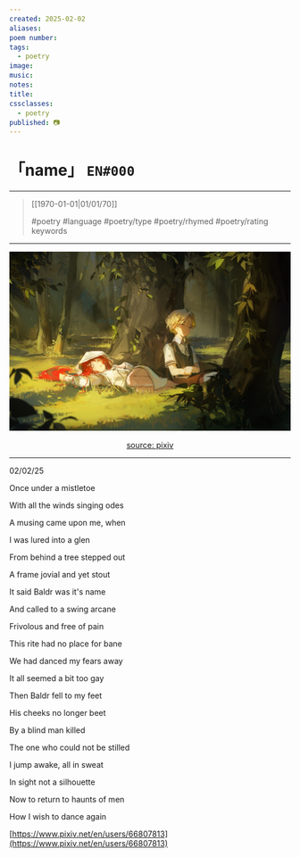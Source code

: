 ```yaml
---
created: 2025-02-02
aliases:
poem number:
tags:
  - poetry
image:
music:
notes:
title:
cssclasses:
  - poetry
published: 📷
---
```

# 「name」 `EN#000`

---

> [[1970-01-01|01/01/70]]
>  
> #poetry
> #language
> #poetry/type
> #poetry/rhymed
> #poetry/rating
> keywords

---

![poem-how_I_wish_to_dance_again](../!art/poem-how_I_wish_to_dance_again.jpg)


<center class="img_caption"><a href="https://www.pixiv.net/en/artworks/100468452" class="source-link">source: pixiv</a></center>

---

02/02/25

Once under a mistletoe

With all the winds singing odes

A musing came upon me, when

I was lured into a glen

  

From behind a tree stepped out

A frame jovial and yet stout

It said Baldr was it's name

And called to a swing arcane

  

Frivolous and free of pain

This rite had no place for bane 

We had danced my fears away

It all seemed a bit too gay

  

Then Baldr fell to my feet 

His cheeks no longer beet

By a blind man killed 

The one who could not be stilled

  

I jump awake, all in sweat

In sight not a silhouette

Now to return to haunts of men

How I wish to dance again

  
  

[https://www.pixiv.net/en/users/66807813](https://www.pixiv.net/en/users/66807813)